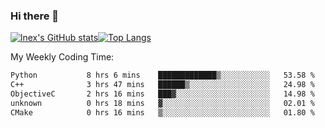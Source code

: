 ### Hi there 👋
[![lnex's GitHub stats](https://github-readme-stats.vercel.app/api?username=lnexenl&count_private=true&show_icons=true)](https://github.com/anuraghazra/github-readme-stats)[![Top Langs](https://github-readme-stats.vercel.app/api/top-langs/?username=lnexenl&layout=compact&langs_count=8&exclude_repo=32-bit-MIPS-CPU)](https://github.com/anuraghazra/github-readme-stats)

My Weekly Coding Time:
<!--START_SECTION:waka-->

```txt
Python           8 hrs 6 mins    █████████████▒░░░░░░░░░░░   53.58 %
C++              3 hrs 47 mins   ██████▒░░░░░░░░░░░░░░░░░░   24.98 %
ObjectiveC       2 hrs 16 mins   ███▓░░░░░░░░░░░░░░░░░░░░░   14.98 %
unknown          0 hrs 18 mins   ▓░░░░░░░░░░░░░░░░░░░░░░░░   02.01 %
CMake            0 hrs 16 mins   ▒░░░░░░░░░░░░░░░░░░░░░░░░   01.80 %
```

<!--END_SECTION:waka-->
